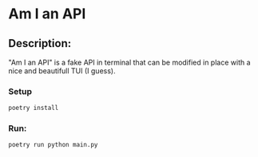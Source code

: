 # Am I an API
## Description:
"Am I an API" is a fake API in terminal that can be modified in place with a nice and beautifull TUI (I guess).

### Setup
```bash
poetry install
```

### Run:
```bash
poetry run python main.py
```